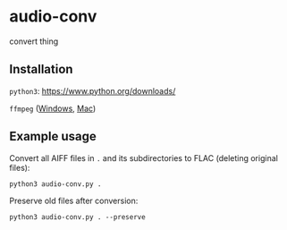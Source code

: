 # audio-conv
convert thing

## Installation

`python3`: https://www.python.org/downloads/

`ffmpeg` ([Windows](https://www.thewindowsclub.com/how-to-install-ffmpeg-on-windows-10), [Mac](http://jollejolles.com/install-ffmpeg-on-mac-os-x/))

## Example usage

Convert all AIFF files in `.` and its subdirectories to FLAC (deleting original files):

`python3 audio-conv.py .`

Preserve old files after conversion:

`python3 audio-conv.py . --preserve`
